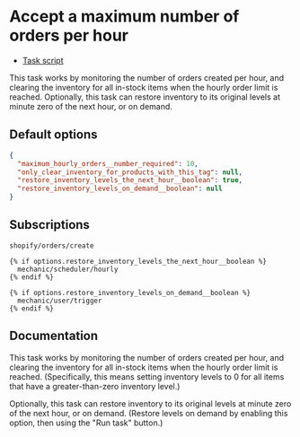 # Accept a maximum number of orders per hour

* [Task script](./script.liquid)

This task works by monitoring the number of orders created per hour, and clearing the inventory for all in-stock items when the hourly order limit is reached. Optionally, this task can restore inventory to its original levels at minute zero of the next hour, or on demand.

## Default options

```json
{
  "maximum_hourly_orders__number_required": 10,
  "only_clear_inventory_for_products_with_this_tag": null,
  "restore_inventory_levels_the_next_hour__boolean": true,
  "restore_inventory_levels_on_demand__boolean": null
}
```

## Subscriptions

```liquid
shopify/orders/create

{% if options.restore_inventory_levels_the_next_hour__boolean %}
  mechanic/scheduler/hourly
{% endif %}

{% if options.restore_inventory_levels_on_demand__boolean %}
  mechanic/user/trigger
{% endif %}
```

## Documentation

This task works by monitoring the number of orders created per hour, and clearing the inventory for all in-stock items when the hourly order limit is reached. (Specifically, this means setting inventory levels to 0 for all items that have a greater-than-zero inventory level.)

Optionally, this task can restore inventory to its original levels at minute zero of the next hour, or on demand. (Restore levels on demand by enabling this option, then using the "Run task" button.)